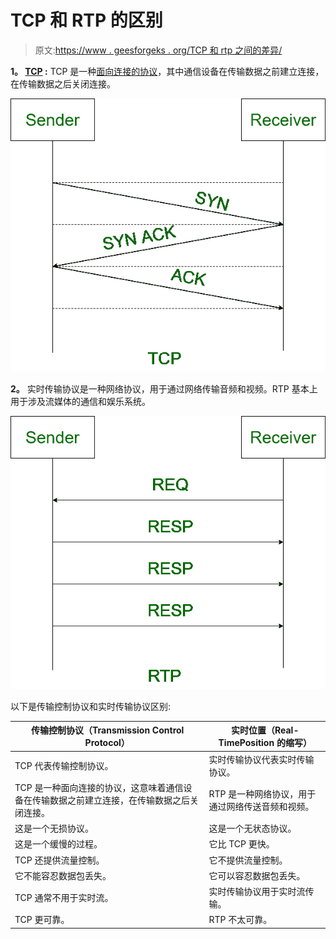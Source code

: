 # TCP 和 RTP 的区别

> 原文:[https://www . geesforgeks . org/TCP 和 rtp 之间的差异/](https://www.geeksforgeeks.org/difference-between-tcp-and-rtp/)

**1。 [TCP](https://www.geeksforgeeks.org/tcp-ip-model/) :**
TCP 是一种[面向连接的协议](https://www.geeksforgeeks.org/difference-between-connection-oriented-and-connection-less-services/)，其中通信设备在传输数据之前建立连接，在传输数据之后关闭连接。

![](img/5d1d225cbd52d3cec6e446790d2f5881.png)

**2。**
实时传输协议是一种网络协议，用于通过网络传输音频和视频。RTP 基本上用于涉及流媒体的通信和娱乐系统。

![](img/f9677bf33ceb35a81b50b79b58a68ce8.png)

以下是传输控制协议和实时传输协议区别:

<center>

| 传输控制协议（Transmission Control Protocol） | 实时位置（Real-TimePosition 的缩写） |
| --- | --- |
| TCP 代表传输控制协议。 | 实时传输协议代表实时传输协议。 |
| TCP 是一种面向连接的协议，这意味着通信设备在传输数据之前建立连接，在传输数据之后关闭连接。 | RTP 是一种网络协议，用于通过网络传送音频和视频。 |
| 这是一个无损协议。 | 这是一个无状态协议。 |
| 这是一个缓慢的过程。 | 它比 TCP 更快。 |
| TCP 还提供流量控制。 | 它不提供流量控制。 |
| 它不能容忍数据包丢失。 | 它可以容忍数据包丢失。 |
| TCP 通常不用于实时流。 | 实时传输协议用于实时流传输。 |
| TCP 更可靠。 | RTP 不太可靠。 |

</center>